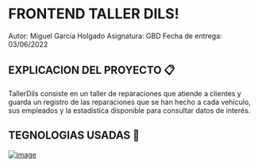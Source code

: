 # FRONTEND TALLER DILS!
Autor: Miguel García Holgado
Asignatura: GBD
Fecha de entrega: 03/06/2022

## EXPLICACION DEL PROYECTO 📋

TallerDils consiste en un taller de reparaciones que atiende a clientes y guarda un registro de las reparaciones que se han hecho a cada vehículo, sus empleados y la estadística disponible para consultar datos de interés.



## TEGNOLOGIAS USADAS 🚀
[![image](https://user-images.githubusercontent.com/91050890/171390187-715acc64-d42b-4c05-b988-a27fa02c36dd.png)](https://img.icons8.com/color/480/mongodb.png)

